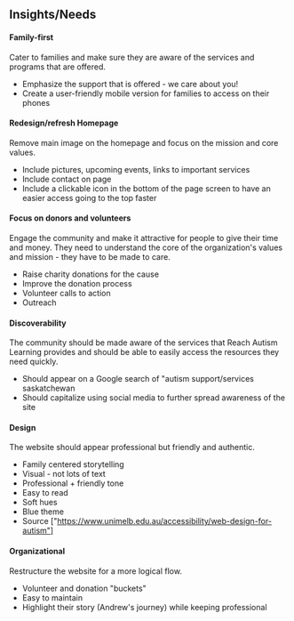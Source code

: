 ## Insights/Needs

#### Family-first
Cater to families and make sure they are aware of the services and programs that are offered.
* Emphasize the support that is offered - we care about you!
* Create a user-friendly mobile version for families to access on their phones

#### Redesign/refresh Homepage
Remove main image on the homepage and focus on the mission and core values.
* Include pictures, upcoming events, links to important services
* Include contact on page
* Include a clickable icon in the bottom of the page screen to have an easier access going to the top faster 

#### Focus on donors and volunteers
Engage the community and make it attractive for people to give their time and money. They need to understand the core of the organization's values and mission - they have to be made to care.
* Raise charity donations for the cause
* Improve the donation process
* Volunteer calls to action
* Outreach

#### Discoverability
The community should be made aware of the services that Reach Autism Learning provides and should be able to easily access the resources they need quickly.
* Should appear on a Google search of "autism support/services saskatchewan
* Should capitalize using social media to further spread awareness of the site

#### Design
The website should appear professional but friendly and authentic.
* Family centered storytelling
* Visual - not lots of text
* Professional + friendly tone
* Easy to read
* Soft hues
* Blue theme
* Source ["https://www.unimelb.edu.au/accessibility/web-design-for-autism"]

#### Organizational
Restructure the website for a more logical flow.
* Volunteer and donation "buckets"
* Easy to maintain
* Highlight their story (Andrew's journey) while keeping professional
